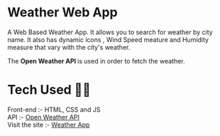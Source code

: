 # Weather Web App

A Web Based Weather App. It allows you to search for weather by city name. It also has dynamic icons , Wind Speed meature and Humidity measure that vary with the city's weather.

The <b> Open Weather API </b> is used in order to fetch the weather.

# Tech Used 👨‍💻

Front-end :- HTML, CSS and JS <br> 
API :-  [Open Weather API](https://openweathermap.org/current) </br>
Visit the site :- [Weather App](https://rghvgrv.github.io/Weather-App/)
  
